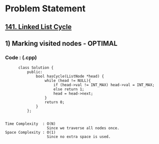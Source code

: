 # Problem Statement

## [141. Linked List Cycle](https://leetcode.com/problems/linked-list-cycle/)


## 1) Marking visited nodes - OPTIMAL

     
  
        
   ### Code : (.cpp)  
      
          class Solution {
              public:
                  bool hasCycle(ListNode *head) {
                      while (head != NULL){
                          if (head->val != INT_MAX) head->val = INT_MAX;
                          else return 1;
                          head = head->next;
                      }
                      return 0;
                  }
              };


    Time Complexity  : O(N)
                       Since we traverse all nodes once.
    Space Complexity : O(1)
                       Since no extra space is used.
